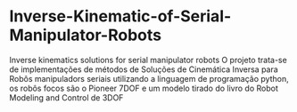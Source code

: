 # Inverse-Kinematic-of-Serial-Manipulator-Robots
Inverse kinematics solutions for serial manipulator robots
O projeto trata-se de implementações de métodos de Soluções de Cinemática Inversa para Robôs manipuladors seriais utilizando a linguagem de programação python, os robôs focos são 
o Pioneer 7DOF e um modelo tirado do livro do Robot Modeling and Control de 3DOF

